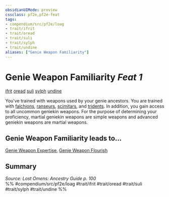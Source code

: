 ```yaml
---
obsidianUIMode: preview
cssclass: pf2e,pf2e-feat
tags:
- compendium/src/pf2e/loag
- trait/ifrit
- trait/oread
- trait/suli
- trait/sylph
- trait/undine
aliases: ["Genie Weapon Familiarity"]
---
```

# Genie Weapon Familiarity  *Feat 1*  
[ifrit](/rules/traits/ifrit-b2.md)  [oread](/rules/traits/oread-b2.md)  [suli](/rules/traits/suli-b2.md)  [sylph](/rules/traits/sylph-b2.md)  [undine](/rules/traits/undine-b2.md)  


You've trained with weapons used by your genie ancestors. You are trained with [falchions](/compendium/equipment/items/falchion.md), [ranseurs](/compendium/equipment/items/ranseur.md), [scimitars](/compendium/equipment/items/scimitar.md), and [tridents](/compendium/equipment/items/trident.md). In addition, you gain access to all uncommon geniekin weapons. For the purpose of determining your proficiency, martial geniekin weapons are simple weapons and advanced geniekin weapons are martial weapons.

## Genie Weapon Familiarity leads to...

[Genie Weapon Expertise](/compendium/feats/genie-weapon-expertise-loag.md), [Genie Weapon Flourish](/compendium/feats/genie-weapon-flourish-loag.md)

## Summary

*Source: Lost Omens: Ancestry Guide p. 100*  
%% #compendium/src/pf2e/loag #trait/ifrit #trait/oread #trait/suli #trait/sylph #trait/undine %%